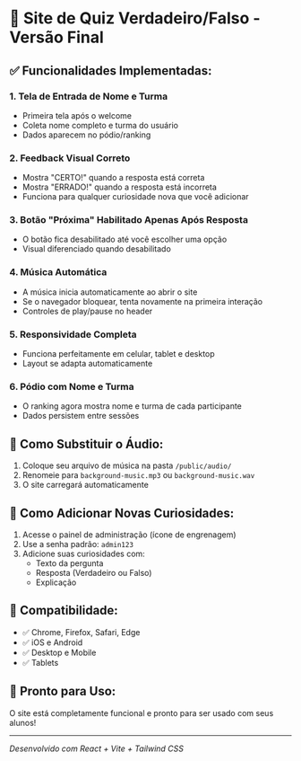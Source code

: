 # 🎉 Site de Quiz Verdadeiro/Falso - Versão Final

## ✅ **Funcionalidades Implementadas:**

### 1. **Tela de Entrada de Nome e Turma**
- Primeira tela após o welcome
- Coleta nome completo e turma do usuário
- Dados aparecem no pódio/ranking

### 2. **Feedback Visual Correto**
- Mostra "CERTO!" quando a resposta está correta
- Mostra "ERRADO!" quando a resposta está incorreta
- Funciona para qualquer curiosidade nova que você adicionar

### 3. **Botão "Próxima" Habilitado Apenas Após Resposta**
- O botão fica desabilitado até você escolher uma opção
- Visual diferenciado quando desabilitado

### 4. **Música Automática**
- A música inicia automaticamente ao abrir o site
- Se o navegador bloquear, tenta novamente na primeira interação
- Controles de play/pause no header

### 5. **Responsividade Completa**
- Funciona perfeitamente em celular, tablet e desktop
- Layout se adapta automaticamente

### 6. **Pódio com Nome e Turma**
- O ranking agora mostra nome e turma de cada participante
- Dados persistem entre sessões

## 🎵 **Como Substituir o Áudio:**

1. Coloque seu arquivo de música na pasta `/public/audio/`
2. Renomeie para `background-music.mp3` ou `background-music.wav`
3. O site carregará automaticamente

## 🔧 **Como Adicionar Novas Curiosidades:**

1. Acesse o painel de administração (ícone de engrenagem)
2. Use a senha padrão: `admin123`
3. Adicione suas curiosidades com:
   - Texto da pergunta
   - Resposta (Verdadeiro ou Falso)
   - Explicação

## 📱 **Compatibilidade:**
- ✅ Chrome, Firefox, Safari, Edge
- ✅ iOS e Android
- ✅ Desktop e Mobile
- ✅ Tablets

## 🚀 **Pronto para Uso:**
O site está completamente funcional e pronto para ser usado com seus alunos!

---
*Desenvolvido com React + Vite + Tailwind CSS*

